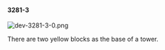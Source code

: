 #### 3281-3
![dev-3281-3-0.png](https://github.com/lil-lab/nlvr/raw/master/nlvr/dev/images/2/dev-3281-3-0.png "dev-3281-3-0.png")

There are two yellow blocks as the base of a tower.